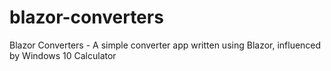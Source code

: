 # blazor-converters
Blazor Converters - A simple converter app written using Blazor, influenced by Windows 10 Calculator
